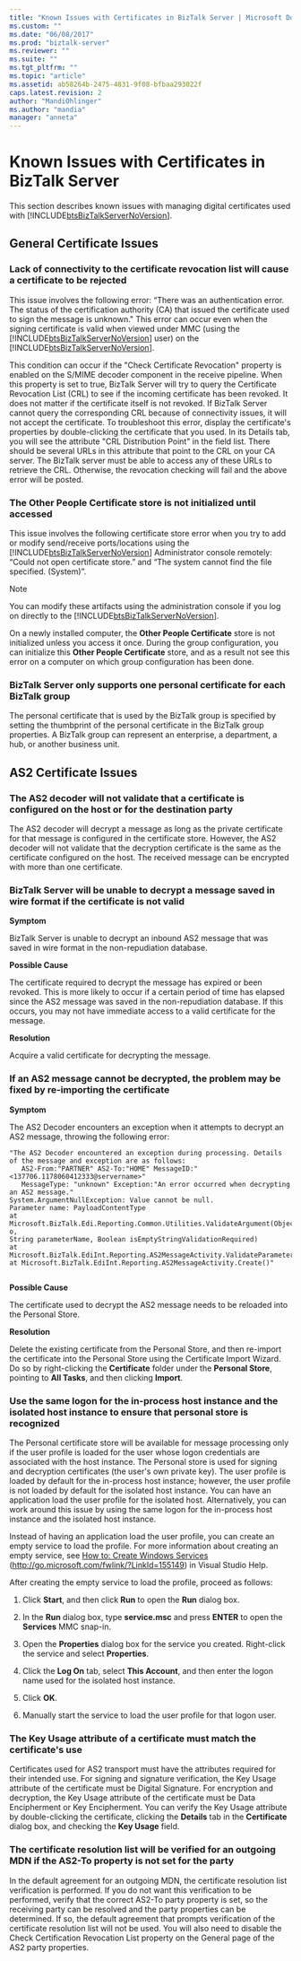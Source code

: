 ```yaml
---
title: "Known Issues with Certificates in BizTalk Server | Microsoft Docs"
ms.custom: ""
ms.date: "06/08/2017"
ms.prod: "biztalk-server"
ms.reviewer: ""
ms.suite: ""
ms.tgt_pltfrm: ""
ms.topic: "article"
ms.assetid: ab58264b-2475-4831-9f08-bfbaa293022f
caps.latest.revision: 2
author: "MandiOhlinger"
ms.author: "mandia"
manager: "anneta"
---
```

# Known Issues with Certificates in BizTalk Server
This section describes known issues with managing digital certificates used with [!INCLUDE[btsBizTalkServerNoVersion](../includes/btsbiztalkservernoversion-md.md)].  
  
## General Certificate Issues  
  
### Lack of connectivity to the certificate revocation list will cause a certificate to be rejected  
 This issue involves the following error: “There was an authentication error. The status of the certification authority (CA) that issued the certificate used to sign the message is unknown." This error can occur even when the signing certificate is valid when viewed under MMC (using the [!INCLUDE[btsBizTalkServerNoVersion](../includes/btsbiztalkservernoversion-md.md)] user) on the [!INCLUDE[btsBizTalkServerNoVersion](../includes/btsbiztalkservernoversion-md.md)].  
  
 This condition can occur if the "Check Certificate Revocation" property is enabled on the S/MIME decoder component in the receive pipeline. When this property is set to true, BizTalk Server will try to query the Certificate Revocation List (CRL) to see if the incoming certificate has been revoked. It does not matter if the certificate itself is not revoked. If BizTalk Server cannot query the corresponding CRL because of connectivity issues, it will not accept the certificate. To troubleshoot this error, display the certificate's properties by double-clicking the certificate that you used. In its Details tab, you will see the attribute "CRL Distribution Point" in the field list. There should be several URLs in this attribute that point to the CRL on your CA server. The BizTalk server must be able to access any of these URLs to retrieve the CRL. Otherwise, the revocation checking will fail and the above error will be posted.  
  
### The Other People Certificate store is not initialized until accessed  
 This issue involves the following certificate store error when you try to add or modify send/receive ports/locations using the [!INCLUDE[btsBizTalkServerNoVersion](../includes/btsbiztalkservernoversion-md.md)] Administrator console remotely: “Could not open certificate store.” and “The system cannot find the file specified. (System)”.  
  
> [!NOTE]
>  You can modify these artifacts using the administration console if you log on directly to the [!INCLUDE[btsBizTalkServerNoVersion](../includes/btsbiztalkservernoversion-md.md)].  
  
 On a newly installed computer, the **Other People Certificate** store is not initialized unless you access it once. During the group configuration, you can initialize this **Other People Certificate** store, and as a result not see this error on a computer on which group configuration has been done.  
  
### BizTalk Server only supports one personal certificate for each BizTalk group  
 The personal certificate that is used by the BizTalk group is specified by setting the thumbprint of the personal certificate in the BizTalk group properties. A BizTalk group can represent an enterprise, a department, a hub, or another business unit.  
  
## AS2 Certificate Issues  
  
### The AS2 decoder will not validate that a certificate is configured on the host or for the destination party  
 The AS2 decoder will decrypt a message as long as the private certificate for that message is configured in the certificate store. However, the AS2 decoder will not validate that the decryption certificate is the same as the certificate configured on the host. The received message can be encrypted with more than one certificate.  
  
### BizTalk Server will be unable to decrypt a message saved in wire format if the certificate is not valid  
 **Symptom**  
  
 BizTalk Server is unable to decrypt an inbound AS2 message that was saved in wire format in the non-repudiation database.  
  
 **Possible Cause**  
  
 The certificate required to decrypt the message has expired or been revoked. This is more likely to occur if a certain period of time has elapsed since the AS2 message was saved in the non-repudiation database. If this occurs, you may not have immediate access to a valid certificate for the message.  
  
 **Resolution**  
  
 Acquire a valid certificate for decrypting the message.  
  
### If an AS2 message cannot be decrypted, the problem may be fixed by re-importing the certificate  
 **Symptom**  
  
 The AS2 Decoder encounters an exception when it attempts to decrypt an AS2 message, throwing the following error:  
  
```  
"The AS2 Decoder encountered an exception during processing. Details of the message and exception are as follows:   
   AS2-From:"PARTNER" AS2-To:"HOME" MessageID:"<137706.1178060412333@servername>"   
   MessageType: "unknown" Exception:"An error occurred when decrypting an AS2 message."  
System.ArgumentNullException: Value cannot be null.  
Parameter name: PayloadContentType  
at Microsoft.BizTalk.Edi.Reporting.Common.Utilities.ValidateArgument(Object o,  
String parameterName, Boolean isEmptyStringValidationRequired)  
at Microsoft.BizTalk.EdiInt.Reporting.AS2MessageActivity.ValidateParameters()  
at Microsoft.BizTalk.EdiInt.Reporting.AS2MessageActivity.Create()"  
  
```  
  
 **Possible Cause**  
  
 The certificate used to decrypt the AS2 message needs to be reloaded into the Personal Store.  
  
 **Resolution**  
  
 Delete the existing certificate from the Personal Store, and then re-import the certificate into the Personal Store using the Certificate Import Wizard. Do so by right-clicking the **Certificate** folder under the **Personal Store**, pointing to **All Tasks**, and then clicking **Import**.  
  
### Use the same logon for the in-process host instance and the isolated host instance to ensure that personal store is recognized  
 The Personal certificate store will be available for message processing only if the user profile is loaded for the user whose logon credentials are associated with the host instance. The Personal store is used for signing and decryption certificates (the user's own private key). The user profile is loaded by default for the in-process host instance; however, the user profile is not loaded by default for the isolated host instance. You can have an application load the user profile for the isolated host. Alternatively, you can work around this issue by using the same logon for the in-process host instance and the isolated host instance.  
  
 Instead of having an application load the user profile, you can create an empty service to load the profile. For more information about creating an empty service, see [How to: Create Windows Services](http://go.microsoft.com/fwlink/?LinkId=155149) (http://go.microsoft.com/fwlink/?LinkId=155149) in Visual Studio Help.  
  
 After creating the empty service to load the profile, proceed as follows:  
  
1.  Click **Start**, and then click **Run** to open the **Run** dialog box.  
  
2.  In the **Run** dialog box, type **service.msc** and press **ENTER** to open the **Services** MMC snap-in.  
  
3.  Open the **Properties** dialog box for the service you created. Right-click the service and select **Properties**.  
  
4.  Click the **Log On** tab, select **This Account**, and then enter the logon name used for the isolated host instance.  
  
5.  Click **OK**.  
  
6.  Manually start the service to load the user profile for that logon user.  
  
### The Key Usage attribute of a certificate must match the certificate's use  
 Certificates used for AS2 transport must have the attributes required for their intended use. For signing and signature verification, the Key Usage attribute of the certificate must be Digital Signature. For encryption and decryption, the Key Usage attribute of the certificate must be Data Encipherment or Key Encipherment. You can verify the Key Usage attribute by double-clicking the certificate, clicking the **Details** tab in the **Certificate** dialog box, and checking the **Key Usage** field.  
  
### The certificate resolution list will be verified for an outgoing MDN if the AS2-To property is not set for the party  
 In the default agreement for an outgoing MDN, the certificate resolution list verification is performed. If you do not want this verification to be performed, verify that the correct AS2-To party property is set, so the receiving party can be resolved and the party properties can be determined. If so, the default agreement that prompts verification of the certificate resolution list will not be used. You will also need to disable the Check Certification Revocation List property on the General page of the AS2 party properties.